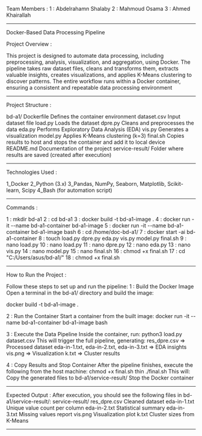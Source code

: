 Team Members :
1 : Abdelrahamn Shalaby
2 : Mahmoud Osama
3 : Ahmed Khairallah
__________________________________________________________________________________________________________________________________________________________

Docker-Based Data Processing Pipeline

Project Overview :

This project is designed to automate data processing, including preprocessing, analysis, visualization, and aggregation, using Docker. The pipeline takes raw dataset files, cleans and transforms them, extracts valuable insights, creates visualizations, and applies K-Means clustering to discover patterns. The entire workflow runs within a Docker container, ensuring a consistent and repeatable data processing environment
__________________________________________________________________________________________________________________________________________________________

Project Structure :

bd-a1/
Dockerfile              Defines the container environment
dataset.csv             Input dataset file
load.py                 Loads the dataset 
dpre.py                 Cleans and preprocesses the data
eda.py                  Performs Exploratory Data Analysis (EDA)
vis.py                  Generates a visualization
model.py                Applies K-Means clustering (k=3)
final.sh                Copies results to host and stops the container and add it to local device
README.md               Documentation of the project
service-result/         Folder where results are saved (created after execution)
__________________________________________________________________________________________________________________________________________________________

Technologies Used :

1_Docker
2_Python (3.x)
3_Pandas, NumPy, Seaborn, Matplotlib, Scikit-learn, Scipy
4_Bash (for automation script)
__________________________________________________________________________________________________________________________________________________________

Commands :

1 : mkdir bd-a1
2 : cd bd-a1
3 : docker build -t bd-a1-image .
4 : docker run -it --name bd-a1-container bd-a1-image
5 : docker run -it --name bd-a1-container bd-a1-image bash
6 : cd /home/doc-bd-a1/
7 : docker start -ai bd-a1-container
8 : touch load.py dpre.py eda.py vis.py model.py final.sh
9 : nano load.py
10 : nano load.py
11 : nano dpre.py
12 : nano eda.py
13 : nano vis.py
14 : nano model.py
15 : nano final.sh 
16 : chmod +x final.sh
17 : cd "C:/Users/asus/bd-a1/"
18 : chmod +x final.sh
__________________________________________________________________________________________________________________________________________________________

How to Run the Project :

Follow these steps to set up and run the pipeline:
1 : Build the Docker Image
Open a terminal in the bd-a1/ directory and build the image:

docker build -t bd-a1-image .

2 : Run the Container
Start a container from the built image:
docker run -it --name bd-a1-container bd-a1-image bash

3 : Execute the Data Pipeline
Inside the container, run:
python3 load.py dataset.csv
This will trigger the full pipeline, generating:
    res_dpre.csv => Processed dataset
    eda-in-1.txt, eda-in-2.txt, eda-in-3.txt => EDA insights
    vis.png => Visualization
    k.txt => Cluster results

4 : Copy Results and Stop Container
After the pipeline finishes, execute the following from the host machine:
chmod +x final.sh 
thin
./final.sh
This will:
Copy the generated files to bd-a1/service-result/
Stop the Docker container
__________________________________________________________________________________________________________________________________________________________

Expected Output : 
After execution, you should see the following files in bd-a1/service-result/:
service-result/
res_dpre.csv        Cleaned dataset
eda-in-1.txt        Unique value count per column
eda-in-2.txt        Statistical summary
eda-in-3.txt        Missing values report
vis.png             Visualization plot
k.txt               Cluster sizes from K-Means
__________________________________________________________________________________________________________________________________________________________
